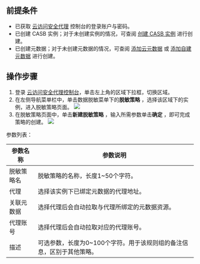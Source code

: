 ## 前提条件

- 已获取 [云访问安全代理](https://console.cloud.tencent.com/casb) 控制台的登录账户与密码。
- 已创建 CASB 实例；对于未创建实例的情况，可查阅 [创建 CASB 实例](https://cloud.tencent.com/document/product/1303/55961)  进行创建。
- 已创建元数据；对于未创建元数据的情况，可查阅 [添加云元数据](https://cloud.tencent.com/document/product/1303/55925)  或  [添加自建元数据](https://cloud.tencent.com/document/product/1303/55926) 进行创建。


## 操作步骤

1. 登录 [云访问安全代理控制台](https://console.cloud.tencent.com/casb)，单击左上角的区域下拉框，切换区域。
2. 在左侧导航菜单栏中，单击数据脱敏菜单下的**脱敏策略** ，选择该区域下的实例，进入脱敏策略页面。
![](https://main.qcloudimg.com/raw/015c463c1e77279ba87850c7ee3bc390.png)
3. 在脱敏策略页面中，单击**新建脱敏策略** ，输入所需参数单击**确定** ，即可完成策略的创建。
![](https://main.qcloudimg.com/raw/4451a7756b69a235e2e1ab81d9b89f67.png)

参数列表：

| 参数名称   | 参数说明                                                     |
| ---------- | ------------------------------------------------------------ |
| 脱敏策略名   | 脱敏策略的名称，长度1~50个字符。                               |
| 代理       | 选择该实例下已绑定元数据的代理地址。                         |
| 关联元数据 | 选择代理后会自动拉取与代理所绑定的元数据资源。               |
| 代理账号   | 选择代理后会自动拉取对应的代理账号。                         |
| 描述       | 可选参数，长度为0~100个字符。用于该规则组的备注信息，区别于其他策略。 |
